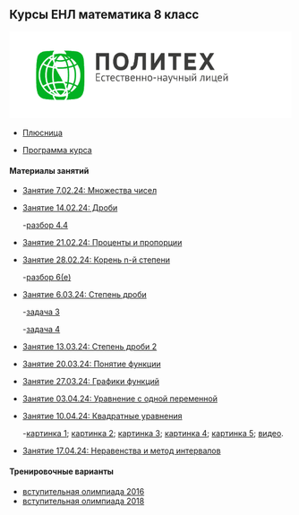 ## Курсы ЕНЛ математика 8 класс
![Лого](pic.png)
* [Плюсница](https://docs.google.com/spreadsheets/d/1SkunoDDipYfGxJJEB_eA0ltSpOO59ZrlBaH-8oLgv30/edit#gid=0)

* [Программа курса](https://github.com/alexander28144/NSL-math-8/blob/master/Programma-4-h-mesyachnih-kursov-po-matematike-dlya-uchashchihsya-8-h-klassov.pdf)

#### Материалы занятий

* [Занятие 7.02.24: Множества чисел](https://github.com/alexander28144/NSL-math-8/blob/master/ДЗ%20на%2014%20февраля.%20Множества%20и%20числа.pdf)
* [Занятие 14.02.24: Дроби](https://github.com/alexander28144/NSL-math-8/blob/master/Дроби.pdf)

   -[разбор 4.4](https://github.com/alexander28144/NSL-math-8/blob/master/Разбор%204.4%20дроби.pdf)
* [Занятие 21.02.24: Проценты и пропорции](https://github.com/alexander28144/NSL-math-8/blob/master/Проценты%20и%20пропорции.pdf)
* [Занятие 28.02.24: Корень n-й степени](https://github.com/alexander28144/NSL-math-8/blob/master/Корни%20n-й%20степени.pdf)

   -[разбор 6(e)](https://github.com/alexander28144/NSL-math-8/blob/master/Untitled%20note%20(5).pdf)
* [Занятие 6.03.24: Степень дроби](https://github.com/alexander28144/NSL-math-8/blob/master/6%20марта.pdf)

   -[задача 3](https://github.com/alexander28144/NSL-math-8/blob/master/5.86.jpg)

   -[задача 4](https://github.com/alexander28144/NSL-math-8/blob/master/5.2072.jpg)
* [Занятие 13.03.24: Степень дроби 2](https://github.com/alexander28144/NSL-math-8/blob/master/13%20марта.pdf)
* [Занятие 20.03.24: Понятие функции](https://github.com/alexander28144/NSL-math-8/blob/master/20%20марта.pdf)
* [Занятие 27.03.24: Графики функций](https://github.com/alexander28144/NSL-math-8/blob/master/27%20марта.pdf)
* [Занятие 03.04.24: Уравнение с одной переменной](https://github.com/alexander28144/NSL-math-8/blob/master/3%20апреля.pdf)
* [Занятие 10.04.24: Квадратные уравнения](https://github.com/alexander28144/NSL-math-8/blob/master/10%20апреля.pdf)

   -[картинка 1](https://github.com/alexander28144/NSL-math-8/blob/master/photo_2024-04-10_19-31-58.jpg);
   [картинка 2](https://github.com/alexander28144/NSL-math-8/blob/master/photo_2024-04-10_19-31-58%20(3).jpg);
   [картинка 3](https://github.com/alexander28144/NSL-math-8/blob/master/photo_2024-04-10_19-31-58%20(2).jpg);
   [картинка 4](https://github.com/alexander28144/NSL-math-8/blob/master/photo_2024-04-10_15-41-49.jpg);
   [картинка 5](https://github.com/alexander28144/NSL-math-8/blob/master/photo_2024-04-10_19-31-57.jpg);
   [видео](https://youtu.be/KKM0dzgJgf8?si=FU2qFx-44TjIRsQH).
* [Занятие 17.04.24: Неравенства и метод интервалов](https://github.com/alexander28144/NSL-math-8/blob/master/10%20апреля.pdf)


#### Тренировочные варианты

- [вступительная олимпиада 2016](https://github.com/alexander28144/NSL-math-8/blob/master/8-klass.pdf)
- [вступительная олимпиада 2018](https://github.com/alexander28144/NSL-math-8/blob/master/ItigovayaMath8class2018.pdf)